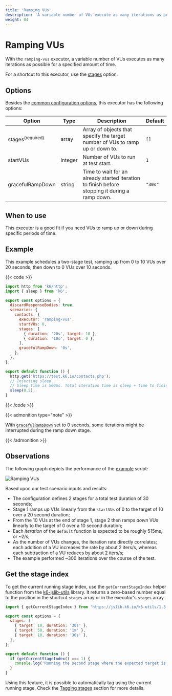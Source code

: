 ```yaml
---
title: 'Ramping VUs'
description: 'A variable number of VUs execute as many iterations as possible for a specified amount of time.'
weight: 04
---
```


# Ramping VUs

With the `ramping-vus` executor, a variable number of VUs executes as many iterations as possible for a specified amount of time.

For a shortcut to this executor, use the [stages](https://grafana.com/docs/k6/<K6_VERSION>/using-k6/k6-options#stages) option.

## Options

Besides the [common configuration options](https://grafana.com/docs/k6/<K6_VERSION>/using-k6/scenarios#options),
this executor has the following options:

| Option                      | Type    | Description                                                                                    | Default |
| --------------------------- | ------- | ---------------------------------------------------------------------------------------------- | ------- |
| stages<sup>(required)</sup> | array   | Array of objects that specify the target number of VUs to ramp up or down to.                  | `[]`    |
| startVUs                    | integer | Number of VUs to run at test start.                                                            | `1`     |
| gracefulRampDown            | string  | Time to wait for an already started iteration to finish before stopping it during a ramp down. | `"30s"` |

## When to use

This executor is a good fit if you need VUs to ramp up or down during specific periods
of time.

## Example

This example schedules a two-stage test, ramping up from 0 to 10 VUs over 20 seconds, then down
to 0 VUs over 10 seconds.

{{< code >}}

```javascript
import http from 'k6/http';
import { sleep } from 'k6';

export const options = {
  discardResponseBodies: true,
  scenarios: {
    contacts: {
      executor: 'ramping-vus',
      startVUs: 0,
      stages: [
        { duration: '20s', target: 10 },
        { duration: '10s', target: 0 },
      ],
      gracefulRampDown: '0s',
    },
  },
};

export default function () {
  http.get('https://test.k6.io/contacts.php');
  // Injecting sleep
  // Sleep time is 500ms. Total iteration time is sleep + time to finish request.
  sleep(0.5);
}
```

{{< /code >}}

{{< admonition type="note" >}}

With [`gracefulRampDown`](https://grafana.com/docs/k6/<K6_VERSION>/using-k6/scenarios/concepts/graceful-stop#the-gracefulrampdown) set to 0 seconds, some iterations might be
interrupted during the ramp down stage.

{{< /admonition >}}

## Observations

The following graph depicts the performance of the [example](#example) script:

![Ramping VUs](/media/docs/k6-oss/ramping-vus.png)

Based upon our test scenario inputs and results:

- The configuration defines 2 stages for a total test duration of 30 seconds;
- Stage 1 ramps _up_ VUs linearly from the `startVUs` of 0 to the target of 10 over a 20 second duration;
- From the 10 VUs at the end of stage 1, stage 2 then ramps _down_ VUs linearly to the target of 0 over a 10 second duration;
- Each _iteration_ of the `default` function is expected to be roughly 515ms, or ~2/s;
- As the number of VUs changes, the iteration rate directly correlates; each addition of a VU increases the rate by about 2 iters/s, whereas each subtraction of a VU reduces by about 2 iters/s;
- The example performed ~300 iterations over the course of the test.

## Get the stage index

To get the current running stage index, use the `getCurrentStageIndex` helper function from the [k6-jslib-utils](https://grafana.com/docs/k6/<K6_VERSION>/javascript-api/jslib/utils) library. It returns a zero-based number equal to the position in the shortcut `stages` array or in the executor's `stages` array.

```javascript
import { getCurrentStageIndex } from 'https://jslib.k6.io/k6-utils/1.3.0/index.js';

export const options = {
  stages: [
    { target: 10, duration: '30s' },
    { target: 50, duration: '1m' },
    { target: 10, duration: '30s' },
  ],
};

export default function () {
  if (getCurrentStageIndex() === 1) {
    console.log('Running the second stage where the expected target is 50');
  }
}
```

Using this feature, it is possible to automatically tag using the current running stage. Check the [Tagging stages](https://grafana.com/docs/k6/<K6_VERSION>/using-k6/tags-and-groups#tagging-stages) section for more details.
